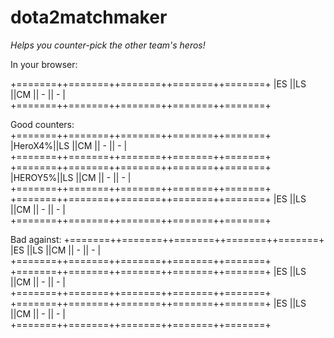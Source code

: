 dota2matchmaker
===============

*Helps you counter-pick the other team's heros!*

In your browser:

+=======++=======++=======++=======++=======+
|ES     ||LS     ||CM     ||   -   ||   -   |
+=======++=======++=======++=======++=======+

Good counters:
+=======++=======++=======++=======++=======+
|HeroX4%||LS     ||CM     ||   -   ||   -   |
+=======++=======++=======++=======++=======+
+=======++=======++=======++=======++=======+
|HEROY5%||LS     ||CM     ||   -   ||   -   |
+=======++=======++=======++=======++=======+
+=======++=======++=======++=======++=======+
|ES     ||LS     ||CM     ||   -   ||   -   |
+=======++=======++=======++=======++=======+

Bad against:
+=======++=======++=======++=======++=======+
|ES     ||LS     ||CM     ||   -   ||   -   |
+=======++=======++=======++=======++=======+
+=======++=======++=======++=======++=======+
|ES     ||LS     ||CM     ||   -   ||   -   |
+=======++=======++=======++=======++=======+
+=======++=======++=======++=======++=======+
|ES     ||LS     ||CM     ||   -   ||   -   |
+=======++=======++=======++=======++=======+

